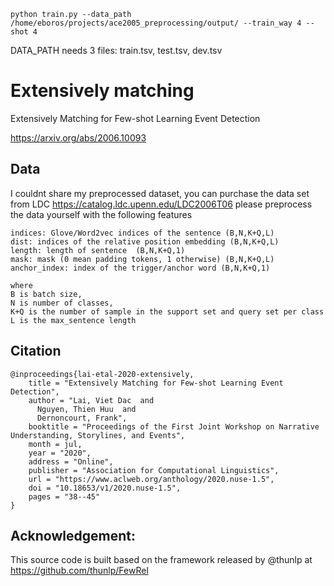 
```python train.py --data_path /home/eboros/projects/ace2005_preprocessing/output/ --train_way 4 --shot 4```

DATA_PATH needs 3 files: train.tsv, test.tsv, dev.tsv

# Extensively matching

Extensively Matching for Few-shot Learning Event Detection

https://arxiv.org/abs/2006.10093


## Data

I couldnt share my preprocessed dataset, you can purchase the data set from LDC https://catalog.ldc.upenn.edu/LDC2006T06
please preprocess the data yourself with the following features

```
indices: Glove/Word2vec indices of the sentence (B,N,K+Q,L)
dist: indices of the relative position embedding (B,N,K+Q,L)
length: length of sentence  (B,N,K+Q,1)
mask: mask (0 mean padding tokens, 1 otherwise) (B,N,K+Q,L)
anchor_index: index of the trigger/anchor word (B,N,K+Q,1)

where 
B is batch size, 
N is number of classes, 
K+Q is the number of sample in the support set and query set per class
L is the max_sentence length
```

## Citation

```
@inproceedings{lai-etal-2020-extensively,
    title = "Extensively Matching for Few-shot Learning Event Detection",
    author = "Lai, Viet Dac  and
      Nguyen, Thien Huu  and
      Dernoncourt, Frank",
    booktitle = "Proceedings of the First Joint Workshop on Narrative Understanding, Storylines, and Events",
    month = jul,
    year = "2020",
    address = "Online",
    publisher = "Association for Computational Linguistics",
    url = "https://www.aclweb.org/anthology/2020.nuse-1.5",
    doi = "10.18653/v1/2020.nuse-1.5",
    pages = "38--45"
}
```

## Acknowledgement:

This source code is built based on the framework released by @thunlp at https://github.com/thunlp/FewRel


